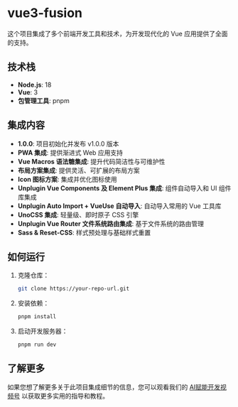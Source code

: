 # vue3-fusion

这个项目集成了多个前端开发工具和技术，为开发现代化的 Vue 应用提供了全面的支持。

## 技术栈

- **Node.js**: 18
- **Vue**: 3
- **包管理工具**: pnpm

## 集成内容

- **1.0.0**: 项目初始化并发布 v1.0.0 版本
- **PWA 集成**: 提供渐进式 Web 应用支持
- **Vue Macros 语法糖集成**: 提升代码简洁性与可维护性
- **布局方案集成**: 提供灵活、可扩展的布局方案
- **Icon 图标方案**: 集成并优化图标使用
- **Unplugin Vue Components 及 Element Plus 集成**: 组件自动导入和 UI 组件库集成
- **Unplugin Auto Import + VueUse 自动导入**: 自动导入常用的 Vue 工具库
- **UnoCSS 集成**: 轻量级、即时原子 CSS 引擎
- **Unplugin Vue Router 文件系统路由集成**: 基于文件系统的路由管理
- **Sass & Reset-CSS**: 样式预处理与基础样式重置

## 如何运行

1. 克隆仓库：
   ```bash
   git clone https://your-repo-url.git
   ```
2. 安装依赖：
   ```bash
   pnpm install
   ```
3. 启动开发服务器：
   ```bash
   pnpm run dev
   ```

## 了解更多

如果您想了解更多关于此项目集成细节的信息，您可以观看我们的 [AI赋能开发视频号](#) 以获取更多实用的指导和教程。
